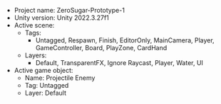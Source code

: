 <!-- UNITY CODE ASSIST INSTRUCTIONS START -->
- Project name: ZeroSugar-Prototype-1
- Unity version: Unity 2022.3.27f1
- Active scene:
  - Tags:
    - Untagged, Respawn, Finish, EditorOnly, MainCamera, Player, GameController, Board, PlayZone, CardHand
  - Layers:
    - Default, TransparentFX, Ignore Raycast, Player, Water, UI
- Active game object:
  - Name: Projectile Enemy
  - Tag: Untagged
  - Layer: Default
<!-- UNITY CODE ASSIST INSTRUCTIONS END -->